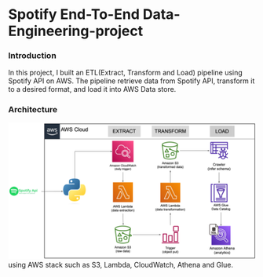 # Spotify End-To-End Data-Engineering-project

### Introduction
In this project, I built an ETL(Extract, Transform and Load) pipeline using Spotify API on AWS. The pipeline retrieve data from Spotify API, transform it to a desired format, and load it into AWS Data store.

### Architecture
![Architecture Diagram](https://github.com/Douglasjr14/Spotify_end-to-end-data-engineering-project/blob/main/diagram.png)
 using AWS stack such as S3, Lambda, CloudWatch, Athena and Glue.
